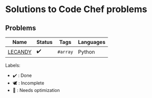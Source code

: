 # Solutions to Code Chef problems

## Problems

Name | Status | Tags | Languages
------------ | ------------- | ------------- | -------------
[LECANDY](LECANDY.py) | :heavy_check_mark: | `#array` | Python

Labels:

* :heavy_check_mark: : Done
* :dove: : Incomplete
* :rocket: : Needs optimization
